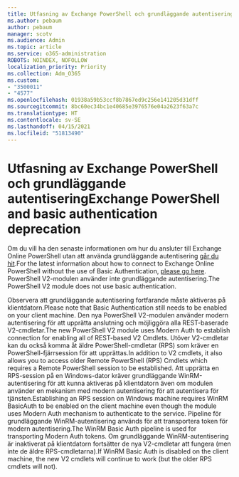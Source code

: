 ```yaml
---
title: Utfasning av Exchange PowerShell och grundläggande autentisering
ms.author: pebaum
author: pebaum
manager: scotv
ms.audience: Admin
ms.topic: article
ms.service: o365-administration
ROBOTS: NOINDEX, NOFOLLOW
localization_priority: Priority
ms.collection: Adm_O365
ms.custom:
- "3500011"
- "4577"
ms.openlocfilehash: 01938a59b53ccf8b7867ed9c256e141205d31dff
ms.sourcegitcommit: 8bc60ec34bc1e40685e3976576e04a2623f63a7c
ms.translationtype: HT
ms.contentlocale: sv-SE
ms.lasthandoff: 04/15/2021
ms.locfileid: "51813490"
---
```

# <a name="exchange-powershell-and-basic-authentication-deprecation"></a><span data-ttu-id="8b812-102">Utfasning av Exchange PowerShell och grundläggande autentisering</span><span class="sxs-lookup"><span data-stu-id="8b812-102">Exchange PowerShell and basic authentication deprecation</span></span>

<span data-ttu-id="8b812-103">Om du vill ha den senaste informationen om hur du ansluter till Exchange Online PowerShell utan att använda grundläggande autentisering [går du hit](https://aka.ms/exops-docs).</span><span class="sxs-lookup"><span data-stu-id="8b812-103">For the latest information about how to connect to Exchange Online PowerShell without the use of Basic Authentication, [please go here](https://aka.ms/exops-docs).</span></span> <span data-ttu-id="8b812-104">PowerShell V2-modulen använder inte grundläggande autentisering.</span><span class="sxs-lookup"><span data-stu-id="8b812-104">The PowerShell V2 module does not use basic authentication.</span></span>

<span data-ttu-id="8b812-105">Observera att grundläggande autentisering fortfarande måste aktiveras på klientdatorn.</span><span class="sxs-lookup"><span data-stu-id="8b812-105">Please note that Basic Authentication still needs to be enabled on your client machine.</span></span>
<span data-ttu-id="8b812-106">Den nya PowerShell V2-modulen använder modern autentisering för att upprätta anslutning och möjliggöra alla REST-baserade V2-cmdletar.</span><span class="sxs-lookup"><span data-stu-id="8b812-106">The new PowerShell V2 module uses Modern Auth to establish connection for enabling all of REST-based V2 Cmdlets.</span></span> <span data-ttu-id="8b812-107">Utöver V2-cmdletar kan du också komma åt äldre PowerShell-cmdletar (RPS) som kräver en PowerShell-fjärrsession för att upprättas.</span><span class="sxs-lookup"><span data-stu-id="8b812-107">In addition to V2 cmdlets, it also allows you to access older Remote PowerShell (RPS) Cmdlets which requires a Remote PowerShell session to be established.</span></span> <span data-ttu-id="8b812-108">Att upprätta en RPS-session på en Windows-dator kräver grundläggande WinRM-autentisering för att kunna aktiveras på klientdatorn även om modulen använder en mekanism med modern autentisering för att autentisera för tjänsten.</span><span class="sxs-lookup"><span data-stu-id="8b812-108">Establishing an RPS session on Windows machine requires WinRM BasicAuth to be enabled on the client machine even though the module uses Modern Auth mechanism to authenticate to the service.</span></span> <span data-ttu-id="8b812-109">Pipeline för grundläggande WinRM-autentisering används för att transportera token för modern autentisering.</span><span class="sxs-lookup"><span data-stu-id="8b812-109">The WinRM Basic Auth pipeline is used for transporting Modern Auth tokens.</span></span> <span data-ttu-id="8b812-110">Om grundläggande WinRM-autentisering är inaktiverat på klientdatorn fortsätter de nya V2-cmdletar att fungera (men inte de äldre RPS-cmdletarna).</span><span class="sxs-lookup"><span data-stu-id="8b812-110">If WinRM Basic Auth is disabled on the client machine, the new V2 cmdlets will continue to work (but the older RPS cmdlets will not).</span></span>
